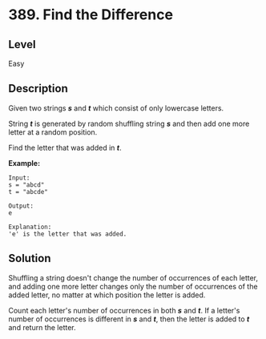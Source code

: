 # 389. Find the Difference
## Level
Easy

## Description
Given two strings ***s*** and ***t*** which consist of only lowercase letters.

String ***t*** is generated by random shuffling string ***s*** and then add one more letter at a random position.

Find the letter that was added in ***t***.

**Example:**
```
Input:
s = "abcd"
t = "abcde"

Output:
e

Explanation:
'e' is the letter that was added.
```

## Solution
Shuffling a string doesn't change the number of occurrences of each letter, and adding one more letter changes only the number of occurrences of the added letter, no matter at which position the letter is added.

Count each letter's number of occurrences in both ***s*** and ***t***. If a letter's number of occurrences is different in ***s*** and ***t***, then the letter is added to ***t*** and return the letter.
